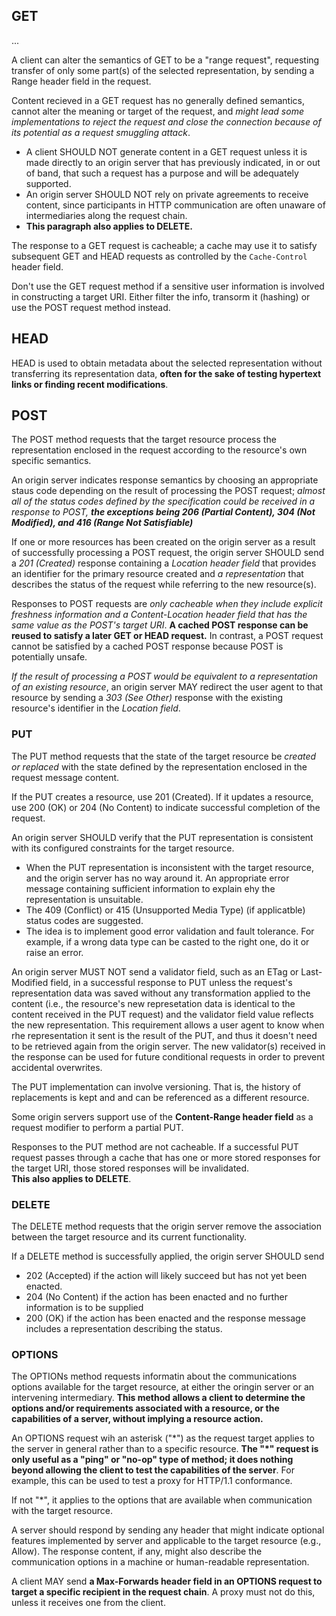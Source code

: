 ## GET
...

A client can alter the semantics of GET to be a "range request", requesting transfer of only some part(s) of the selected representation, by sending a Range header field in the request.

Content recieved in a GET request has no generally defined semantics, cannot alter the meaning or target of the request, and *might lead some implementations to reject the request and close the connection because of its potential as a request smuggling attack*.
  - A client SHOULD NOT generate content in a GET request unless it is made directly to an origin server that has previously indicated, in or out of band, that such a request has a purpose and will be adequately supported.
  - An origin server SHOULD NOT rely on private agreements to receive content, since participants in HTTP communication are often unaware of intermediaries along the request chain.
  - **This paragraph also applies to DELETE.**

The response to a GET request is cacheable; a cache may use it to satisfy subsequent GET and HEAD requests as controlled by the `Cache-Control` header field.

Don't use the GET request method if a sensitive user information is involved in constructing a target URI. Either filter the info, transorm it (hashing) or use the POST request method instead.

## HEAD
HEAD is used to obtain metadata about the selected representation without transferring its representation data, **often for the sake of testing hypertext links or finding recent modifications**.

## POST
The POST method requests that the target resource process the representation enclosed in the request according to the resource's own specific semantics.

An origin server indicates response semantics by choosing an appropriate staus code depending on the result of processing the POST request; *almost all of the status codes defined by the specification could be received in a response to POST, **the exceptions being 206 (Partial Content), 304 (Not Modified), and 416 (Range Not Satisfiable)***

If one or more resources has been created on the origin server as a result of successfully processing a POST request, the origin server SHOULD send a *201 (Created)* response containing a *Location header field* that provides an identifier for the primary resource created and *a representation* that describes the status of the request while referring to the new resource(s).

Responses to POST requests are *only cacheable when they include explicit freshness information and a Content-Location header field that has the same value as the POST's target URI*. **A cached POST response can be reused to satisfy a later GET or HEAD request.** In contrast, a POST request cannot be satisfied by a cached POST response because POST is potentially unsafe.

*If the result of processing a POST would be equivalent to a representation of an existing resource*, an origin server MAY redirect the user agent to that resource by sending a *303 (See Other)* response with the existing resource's identifier in the *Location field*. 


### PUT
The PUT method requests that the state of the target resource be *created or replaced* with the state defined by the representation enclosed in the request message content.

If the PUT creates a resource, use 201 (Created). If it updates a resource, use 200 (OK) or 204 (No Content) to indicate successful completion of the request.

An origin server SHOULD verify that the PUT representation is consistent with its configured constraints for the target resource.
  - When the PUT representation is inconsistent with the target resource, and the origin server has no way around it. An appropriate error message containing sufficient information to explain ehy the representation is unsuitable.
  - The 409 (Conflict) or 415 (Unsupported Media Type) (if applicatble) status codes are suggested.
  - The idea is to implement good error validation and fault tolerance. For example, if a wrong data type can be casted to the right one, do it or raise an error.

An origin server MUST NOT send a validator field, such as an ETag or Last-Modified field, in a successful response to PUT unless the request's representation data was saved without any transformation applied to the content (i.e., the resource's new represetation data is identical to the content received in the PUT request) and the validator field value reflects the new representation. This requirement allows a user agent to know when rhe representation it sent is the result of the PUT, and thus it doesn't need to be retrieved again from the origin server. The new validator(s) received in the response can be used for future conditional requests in order to prevent accidental overwrites.

The PUT implementation can involve versioning. That is, the history of replacements is kept and and can be referenced as a different resource.

Some origin servers support use of the **Content-Range header field** as a request modifier to perform a partial PUT.

Responses to the PUT method are not cacheable. If a successful PUT request passes through a cache that has one or more stored responses for the target URI, those stored responses will be invalidated.\
**This also applies to DELETE**.



### DELETE
The DELETE method requests that the origin server remove the association between the target resource and its current functionality.

If a DELETE method is successfully applied, the origin server SHOULD send
  - 202 (Accepted) if the action will likely succeed but has not yet been enacted.
  - 204 (No Content) if the action has been enacted and no further information is to be supplied
  - 200 (OK) if the action has been enacted and the response message includes a representation describing the status.

### OPTIONS
The OPTIONs method requests informatin about the communications options available for the target resource, at either the oringin server or an intervening intermediary. **This method allows a client to determine the options and/or requirements associated with a resource, or the capabilities of a server, without implying a resource action.**

An OPTIONS request wih an asterisk ("*") as the request target applies to the server in general rather than to a specific resource. **The "\*" request is only useful as a "ping" or "no-op" type of method; it does nothing beyond allowing the client to test the capabilities of the server**. For example, this can be used to test a proxy for HTTP/1.1 conformance.

If not "\*", it applies to the options that are available when communication with the target resource.

A server should respond by sending any header that might indicate optional features implemented by server and applicable to the target resource (e.g., Allow). The response content, if any, might also describe the communication options in a machine or human-readable representation.

A client MAY send **a Max-Forwards header field in an OPTIONS request to target a specific recipient in the request chain**. A proxy must not do this, unless it receives one from the client.